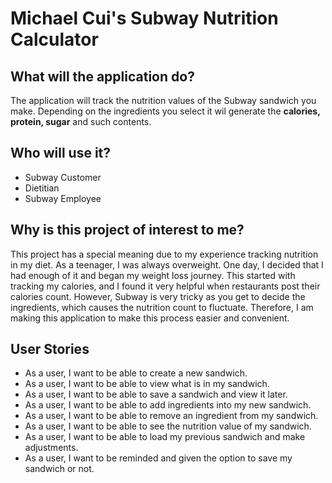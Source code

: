 # Michael Cui's Subway Nutrition Calculator

## What will the application do?

The application will track the nutrition values of the Subway sandwich you make. Depending on the ingredients you select
it wil generate the **calories, protein, sugar** and such contents.

## Who will use it?

- Subway Customer
- Dietitian
- Subway Employee

## Why is this project of interest to me?

This project has a special meaning due to my experience tracking nutrition in my diet. As a teenager, I was always 
overweight. One day, I decided that I had enough of it and began my weight loss journey. This started with tracking my 
calories, and I found it very helpful when restaurants post their calories count. However, Subway is very tricky as you 
get to decide the ingredients, which causes the nutrition count to fluctuate. Therefore, I am making this application
to make this process easier and convenient. 

## User Stories

- As a user, I want to be able to create a new sandwich. 
- As a user, I want to be able to view what is in my sandwich.
- As a user, I want to be able to save a sandwich and view it later.
- As a user, I want to be able to add ingredients into my new sandwich.
- As a user, I want to be able to remove an ingredient from my sandwich.
- As a user, I want to be able to see the nutrition value of my sandwich.
- As a user, I want to be able to load my previous sandwich and make adjustments.
- As a user, I want to be reminded and given the option to save my sandwich or not.

 